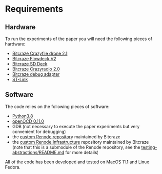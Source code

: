 # Requirements

## Hardware

To run the experiments of the paper you will need the following pieces of hardware:

 * [Bitcraze Crazyflie drone 2.1](https://www.bitcraze.io/products/crazyflie-2-1/)
 * [Bitcraze Flowdeck V2](https://www.bitcraze.io/products/flow-deck-v2/)
 * [Bitcraze SD Deck](https://www.bitcraze.io/products/micro-sd-card-deck/)
 * [Bitcraze Crazyradio 2.0](https://www.bitcraze.io/products/crazyradio-2-0/)
 * [Bitcraze debug adapter](https://www.bitcraze.io/products/debug-adapter-kit/)
 * [ST-Link](https://www.st.com/en/development-tools/st-link-v2.html)

## Software

The code relies on the following pieces of software:

 * [Python3.8](https://www.python.org/downloads/)
 * [openOCD 0.11.0](https://openocd.org)
 * GDB (not necessary to execute the paper experiments but very convenient for debugging)
 * the [custom Renode repository](https://github.com/bitcraze/renode) maintained by Bitcraze 
 * the [custom Renode Infrastructure](https://github.com/bitcraze/renode-infrastructure) repository maintained by Bitcraze (note that this is a submodule of the Renode repository, see the [testing-abstractions/README.md](https://github.com/ManCla/testing-abstractions/tree/main/testing-frameworks/sitl) for more details)

All of the code has been developed and tested on MacOS 11.1 and Linux Fedora.
